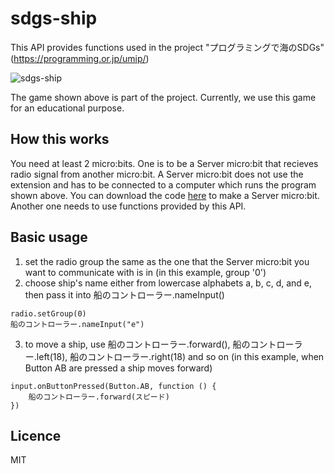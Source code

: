 # sdgs-ship

This API provides functions used in the project "プログラミングで海のSDGs" (https://programming.or.jp/umip/)

![sdgs-ship](https://raw.github.com/wiki/ypp-SDGs/sdgs-ship/images/sdgs_ship.gif)

The game shown above is part of the project. Currently, we use this game for an educational purpose.

## How this works

You need at least 2 micro:bits.
One is to be a Server micro:bit that recieves radio signal from another micro:bit. A Server micro:bit does not use the extension and has to be connected to a computer which runs the program shown above. You can download the code [here](https://makecode.microbit.org/_Myb0AWL8TYKx) to make a Server micro:bit.
Another one needs to use functions provided by this API.

## Basic usage

1. set the radio group the same as the one that the Server micro:bit you want to communicate with is in (in this example, group '0')
2. choose ship's name either from lowercase alphabets a, b, c, d, and e, then pass it into 船のコントローラー.nameInput()
```
radio.setGroup(0)
船のコントローラー.nameInput("e")
```

3. to move a ship, use 船のコントローラー.forward(), 船のコントローラー.left(18), 船のコントローラー.right(18) and so on (in this example, when Button AB are pressed a ship moves forward)
```
input.onButtonPressed(Button.AB, function () {
    船のコントローラー.forward(スピード)
})
```

## Licence
MIT
